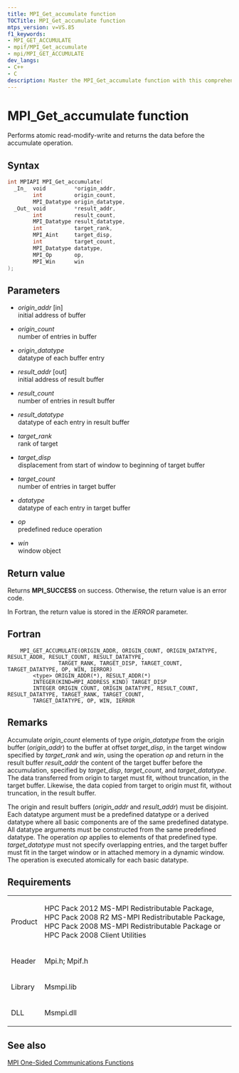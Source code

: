 ```yaml
---
title: MPI_Get_accumulate function
TOCTitle: MPI_Get_accumulate function
mtps_version: v=VS.85
f1_keywords:
- MPI_GET_ACCUMULATE
- mpif/MPI_Get_accumulate
- mpi/MPI_GET_ACCUMULATE
dev_langs:
- C++
- C
description: Master the MPI_Get_accumulate function with this comprehensive guide. Learn about its syntax, parameters, and return values for efficient data operations.
---
```


# MPI\_Get\_accumulate function

Performs atomic read-modify-write and returns the data before the accumulate operation.

## Syntax

``` c++
int MPIAPI MPI_Get_accumulate(
  _In_  void         *origin_addr,
        int          origin_count,
        MPI_Datatype origin_datatype,
  _Out_ void         *result_addr,
        int          result_count,
        MPI_Datatype result_datatype,
        int          target_rank,
        MPI_Aint     target_disp,
        int          target_count,
        MPI_Datatype datatype,
        MPI_Op       op,
        MPI_Win      win
);
```

## Parameters

  - *origin\_addr* \[in\]  
    initial address of buffer

  - *origin\_count*  
    number of entries in buffer

  - *origin\_datatype*  
    datatype of each buffer entry

  - *result\_addr* \[out\]  
    initial address of result buffer

  - *result\_count*  
    number of entries in result buffer

  - *result\_datatype*  
    datatype of each entry in result buffer

  - *target\_rank*  
    rank of target

  - *target\_disp*  
    displacement from start of window to beginning of target buffer

  - *target\_count*  
    number of entries in target buffer

  - *datatype*  
    datatype of each entry in target buffer

  - *op*  
    predefined reduce operation

  - *win*  
    window object

## Return value

Returns **MPI\_SUCCESS** on success. Otherwise, the return value is an error code.

In Fortran, the return value is stored in the *IERROR* parameter.

## Fortran

``` FORTRAN
    MPI_GET_ACCUMULATE(ORIGIN_ADDR, ORIGIN_COUNT, ORIGIN_DATATYPE, RESULT_ADDR, RESULT_COUNT, RESULT_DATATYPE,
                TARGET_RANK, TARGET_DISP, TARGET_COUNT, TARGET_DATATYPE, OP, WIN, IERROR)
        <type> ORIGIN_ADDR(*), RESULT_ADDR(*)
        INTEGER(KIND=MPI_ADDRESS_KIND) TARGET_DISP
        INTEGER ORIGIN_COUNT, ORIGIN_DATATYPE, RESULT_COUNT, RESULT_DATATYPE, TARGET_RANK, TARGET_COUNT,
        TARGET_DATATYPE, OP, WIN, IERROR
```

## Remarks

Accumulate *origin_count* elements of type *origin_datatype* from the origin buffer (*origin_addr*) to the buffer at offset *target_disp*, in the target window specified by *target_rank* and *win*, using the operation *op* and return in the result buffer *result_addr* the content of the target buffer before the accumulation, specified by *target_disp*, *target_count*, and *target_datatype*. The data transferred from origin to target must fit, without truncation, in the target buffer. Likewise, the data copied from target to origin must fit, without truncation, in the result buffer.

The origin and result buffers (*origin_addr* and *result_addr*) must be disjoint. Each datatype argument must be a predefined datatype or a derived datatype where all basic components are of the same predefined datatype. All datatype arguments must be constructed from the same predefined datatype. The operation *op* applies to elements of that predefined type. *target_datatype* must not specify overlapping entries, and the target buffer must fit in the target window or in attached memory in a dynamic window. The operation is executed atomically for each basic datatype.

## Requirements

<table>
<colgroup>
<col  />
<col  />
</colgroup>
<tbody>
<tr class="odd">
<td><p>Product</p></td>
<td><p>HPC Pack 2012 MS-MPI Redistributable Package, HPC Pack 2008 R2 MS-MPI Redistributable Package, HPC Pack 2008 MS-MPI Redistributable Package or HPC Pack 2008 Client Utilities</p></td>
</tr>
<tr class="even">
<td><p>Header</p></td>
<td>Mpi.h;
Mpif.h</td>
</tr>
<tr class="odd">
<td><p>Library</p></td>
<td>Msmpi.lib</td>
</tr>
<tr class="even">
<td><p>DLL</p></td>
<td>Msmpi.dll</td>
</tr>
</tbody>
</table>


## See also

[MPI One-Sided Communications Functions](mpi-one-sided-communications-functions.md)

